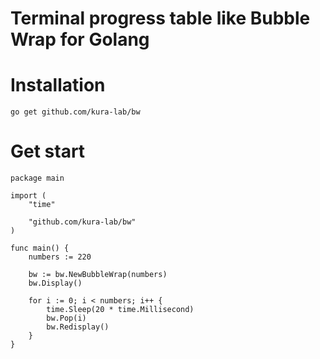 # Terminal progress table like Bubble Wrap for Golang

# Installation

```
go get github.com/kura-lab/bw
```

# Get start

```
package main

import (
	"time"

	"github.com/kura-lab/bw"
)

func main() {
	numbers := 220

	bw := bw.NewBubbleWrap(numbers)
	bw.Display()

	for i := 0; i < numbers; i++ {
		time.Sleep(20 * time.Millisecond)
		bw.Pop(i)
		bw.Redisplay()
	}
}
```
